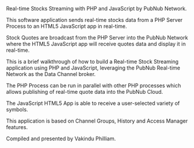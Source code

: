 Real-time Stocks Streaming with PHP and JavaScript by PubNub Network.



This software application sends real-time stocks data from a
 PHP Server Process to an HTML5 JavaScript app in real-time.


Stock Quotes are broadcast from the PHP Server 
into the PubNub Network where the HTML5 JavaScript app 
will receive quotes data and display it in real-time.


This is a brief walkthrough of how to build a Real-time Stock 
Streaming application using PHP and JavaScript, leveraging the 
PubNub Real-time Network as the
Data Channel broker.



The PHP Process can be run in parallel with other PHP processes
 which allows publishing of real-time quote data into the PubNub Cloud.


The JavaScript HTML5 App is able to receive a user-selected 
variety of symbols.



This application is based on Channel Groups, History and Access Manager features.


Compiled and presented by Vakindu Philliam.
